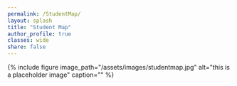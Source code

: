 ```yaml
---
permalink: /StudentMap/
layout: splash
title: "Student Map"
author_profile: true
classes: wide
share: false
---
```

{% include figure image_path="/assets/images/studentmap.jpg" alt="this is a placeholder image" caption="" %}
